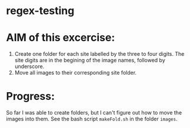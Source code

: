 # regex-testing

# AIM of this excercise:

1. Create one folder for each site labelled by the three to four digits. The site digits are in the begining of the image names, followed by underscore.
2. Move all images to their corresponding site folder.

# Progress:
So far I was able to create folders, but I can't figure out how to move the images into them. See the bash script ```makeFold.sh``` in the folder ```images```.
